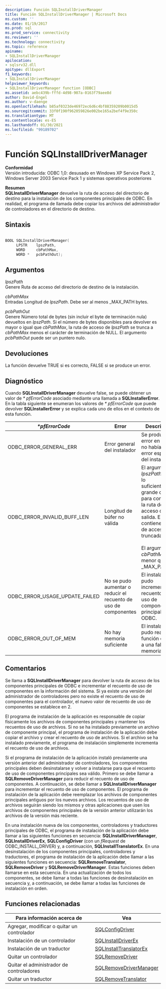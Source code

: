```yaml
---
description: Función SQLInstallDriverManager
title: Función SQLInstallDriverManager | Microsoft Docs
ms.custom: ''
ms.date: 01/19/2017
ms.prod: sql
ms.prod_service: connectivity
ms.reviewer: ''
ms.technology: connectivity
ms.topic: reference
apiname:
- SQLInstallDriverManager
apilocation:
- sqlsrv32.dll
apitype: dllExport
f1_keywords:
- SQLInstallDriverManager
helpviewer_keywords:
- SQLInstallDriverManager function [ODBC]
ms.assetid: aebc439b-fffd-4d98-907a-0163f79aee8d
author: David-Engel
ms.author: v-daenge
ms.openlocfilehash: b85af0323de46972ec6d6c4bf88359209b0015d5
ms.sourcegitcommit: 33f0f190f962059826e002be165a2bef4f9e350c
ms.translationtype: MT
ms.contentlocale: es-ES
ms.lasthandoff: 01/30/2021
ms.locfileid: "99189702"
---
```

# <a name="sqlinstalldrivermanager-function"></a>Función SQLInstallDriverManager
**Conformidad**  
 Versión introducida: ODBC 1,0: desusado en Windows XP Service Pack 2, Windows Server 2003 Service Pack 1 y sistemas operativos posteriores  
  
 **Resumen**  
 **SQLInstallDriverManager** devuelve la ruta de acceso del directorio de destino para la instalación de los componentes principales de ODBC. En realidad, el programa de llamada debe copiar los archivos del administrador de controladores en el directorio de destino.  
  
## <a name="syntax"></a>Sintaxis  
  
```cpp  
  
BOOL SQLInstallDriverManager(  
     LPSTR    lpszPath,  
     WORD     cbPathMax,  
     WORD *   pcbPathOut);  
```  
  
## <a name="arguments"></a>Argumentos  
 *lpszPath*  
 Genere Ruta de acceso del directorio de destino de la instalación.  
  
 *cbPathMax*  
 Entradas Longitud de *lpszPath*. Debe ser al menos _MAX_PATH bytes.  
  
 *pcbPathOut*  
 Genere Número total de bytes (sin incluir el byte de terminación nula) devueltos en *lpszPath*. Si el número de bytes disponibles para devolver es mayor o igual que *cbPathMax*, la ruta de acceso de *lpszPath* se trunca a *cbPathMax* menos el carácter de terminación de NULL. El argumento *pcbPathOut* puede ser un puntero nulo.  
  
## <a name="returns"></a>Devoluciones  
 La función devuelve TRUE si es correcto, FALSE si se produce un error.  
  
## <a name="diagnostics"></a>Diagnóstico  
 Cuando **SQLInstallDriverManager** devuelve false, se puede obtener un valor de *\* pfErrorCode* asociado mediante una llamada a **SQLInstallerError**. En la tabla siguiente se enumeran los valores de *\* pfErrorCode* que puede devolver **SQLInstallerError** y se explica cada uno de ellos en el contexto de esta función.  
  
|*\*pfErrorCode*|Error|Descripción|  
|---------------------|-----------|-----------------|  
|ODBC_ERROR_GENERAL_ERR|Error general del instalador|Se produjo un error en el que no había ningún error específico del instalador.|  
|ODBC_ERROR_INVALID_BUFF_LEN|Longitud de búfer no válida|El argumento *lpszPath* no era lo suficientemente grande como para contener la ruta de acceso de salida. El búfer contiene la ruta de acceso truncada.<br /><br /> El argumento *cbPathMax* era menor que _MAX_PATH.|  
|ODBC_ERROR_USAGE_UPDATE_FAILED|No se pudo aumentar o reducir el recuento de uso de componentes|El instalador no pudo incrementar el recuento de uso de componentes principales de ODBC.|  
|ODBC_ERROR_OUT_OF_MEM|No hay memoria suficiente|El instalador no pudo realizar la función debido a una falta de memoria.|  
  
## <a name="comments"></a>Comentarios  
 Se llama a **SQLInstallDriverManager** para devolver la ruta de acceso de los componentes principales de ODBC e incrementar el recuento de uso de componentes en la información del sistema. Si ya existe una versión del administrador de controladores pero no existe el recuento de uso de componentes para el controlador, el nuevo valor de recuento de uso de componentes se establece en 2.  
  
 El programa de instalación de la aplicación es responsable de copiar físicamente los archivos de componentes principales y mantener los recuentos de uso de archivos. Si no se ha instalado previamente un archivo de componente principal, el programa de instalación de la aplicación debe copiar el archivo y crear el recuento de uso de archivos. Si el archivo se ha instalado previamente, el programa de instalación simplemente incrementa el recuento de uso de archivos.  
  
 Si el programa de instalación de la aplicación instaló previamente una versión anterior del administrador de controladores, los componentes principales deben desinstalarse y volver a instalarse para que el recuento de uso de componentes principales sea válido. Primero se debe llamar a **SQLRemoveDriverManager** para reducir el recuento de uso de componentes. A continuación, se debe llamar a **SQLInstallDriverManager** para incrementar el recuento de uso de componentes. El programa de instalación de la aplicación debe reemplazar los archivos de componentes principales antiguos por los nuevos archivos. Los recuentos de uso de archivos seguirán siendo los mismos y otras aplicaciones que usen los archivos de componentes principales de la versión anterior utilizarán los archivos de la versión más reciente.  
  
 En una instalación nueva de los componentes, controladores y traductores principales de ODBC, el programa de instalación de la aplicación debe llamar a las siguientes funciones en secuencia: **SQLInstallDriverManager**, **SQLInstallDriverEx**, **SQLConfigDriver** (con un *fRequest* de ODBC_INSTALL_DRIVER) y, a continuación, **SQLInstallTranslatorEx**. En una desinstalación de los componentes principales, controladores y traductores, el programa de instalación de la aplicación debe llamar a las siguientes funciones en secuencia: **SQLRemoveTranslator**, **SQLRemoveDriver** y **SQLRemoveDriverManager**. Estas funciones deben llamarse en esta secuencia. En una actualización de todos los componentes, se debe llamar a todas las funciones de desinstalación en secuencia y, a continuación, se debe llamar a todas las funciones de instalación en orden.  
  
## <a name="related-functions"></a>Funciones relacionadas  
  
|Para información acerca de|Vea|  
|---------------------------|---------|  
|Agregar, modificar o quitar un controlador|[SQLConfigDriver](../../../odbc/reference/syntax/sqlconfigdriver-function.md)|  
|Instalación de un controlador|[SQLInstallDriverEx](../../../odbc/reference/syntax/sqlinstalldriverex-function.md)|  
|Instalación de un traductor|[SQLInstallTranslatorEx](../../../odbc/reference/syntax/sqlinstalltranslatorex-function.md)|  
|Quitar un controlador|[SQLRemoveDriver](../../../odbc/reference/syntax/sqlremovedriver-function.md)|  
|Quitar el administrador de controladores|[SQLRemoveDriverManager](../../../odbc/reference/syntax/sqlremovedrivermanager-function.md)|  
|Quitar un traductor|[SQLRemoveTranslator](../../../odbc/reference/syntax/sqlremovetranslator-function.md)|
